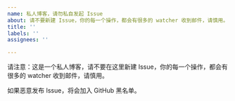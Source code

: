 ```yaml
---
name: 私人博客，请勿私自发起 Issue
about: 请不要新建 Issue，你的每一个操作，都会有很多的 watcher 收到邮件，请慎用。
title: ''
labels: ''
assignees: ''

---
```


请注意：这是一个私人博客，请不要在这里新建 Issue，你的每一个操作，都会有很多的 watcher 收到邮件，请慎用。

如果恶意发布 Issue，将会加入 GitHub 黑名单。